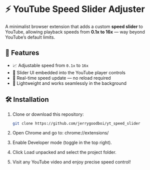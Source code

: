 # ⚡ YouTube Speed Slider Adjuster

A minimalist browser extension that adds a custom **speed slider** to YouTube, allowing playback speeds from **0.1x to 16x** — way beyond YouTube’s default limits.

## 🎯 Features

- 📈 Adjustable speed from `0.1x` to `16x`  
- 🧭 Slider UI embedded into the YouTube player controls  
- 🔄 Real-time speed update — no reload required  
- 🧩 Lightweight and works seamlessly in the background  

## 🛠️ Installation

1. Clone or download this repository:
   ```bash
   git clone https://github.com/jerrygoodboi/yt_speed_slider
2. Open Chrome and go to: chrome://extensions/

3. Enable Developer mode (toggle in the top right).

4. Click Load unpacked and select the project folder.

5. Visit any YouTube video and enjoy precise speed control!

